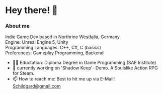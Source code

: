 # Hey there! 👋

### About me
 


Indie Game Dev based in Northrine Westfalia, Germany.  
Engine: Unreal Engine 5, Unity  
Programming Languages: C++, C#, C (basics)  
Preferences: Gameplay Programming, Backend  
  
- 👨‍🎓 Eductation: Diploma Degree in Game Programming (SAE Institute)  
- 🔭 currently working on 'Shadow Keep'- Demo. A Soulslike Action RPG for Steam. 
- 📫 How to reach me: Best to hit me up via E-Mail! Schildgard@gmail.com




<!--
**Schildgard/Schildgard** is a ✨ _special_ ✨ repository because its `README.md` (this file) appears on your GitHub profile.

Here are some ideas to get you started:

- 🔭 I’m currently working on ... 
- 🌱 I’m currently learning ...
- 👯 I’m looking to collaborate on ...
- 🤔 I’m looking for help with ...
- 💬 Ask me about ...
- 📫 How to reach me: ...
- 😄 Pronouns: ...
- ⚡ Fun fact: ...
-->
